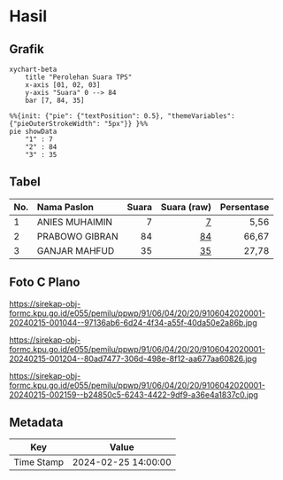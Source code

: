 # Hasil

## Grafik

```mermaid
xychart-beta
    title "Perolehan Suara TPS"
    x-axis [01, 02, 03]
    y-axis "Suara" 0 --> 84
    bar [7, 84, 35]
```

```mermaid
%%{init: {"pie": {"textPosition": 0.5}, "themeVariables": {"pieOuterStrokeWidth": "5px"}} }%%
pie showData
    "1" : 7
    "2" : 84
    "3" : 35
```

## Tabel

| No. | Nama Paslon    | Suara | Suara (raw) | Persentase |
|:--- |:-------------- | -----:| -----------:| ----------:|
| 1   | ANIES MUHAIMIN | 7     | [7][p-1]    | 5,56       |
| 2   | PRABOWO GIBRAN | 84    | [84][p-2]   | 66,67      |
| 3   | GANJAR MAHFUD  | 35    | [35][p-3]   | 27,78      |


[p-1]: https://github.com/gigit-pemilu/pemilu-2024-91-papua/blob/main/pilpres/hitung-suara/sub/91-papua/sub/06-biak-numfor/sub/04-numfor-barat/sub/2020-mambodo-sawai/sub/001-tps/sub/paslon-1.txt
[p-2]: https://github.com/gigit-pemilu/pemilu-2024-91-papua/blob/main/pilpres/hitung-suara/sub/91-papua/sub/06-biak-numfor/sub/04-numfor-barat/sub/2020-mambodo-sawai/sub/001-tps/sub/paslon-2.txt
[p-3]: https://github.com/gigit-pemilu/pemilu-2024-91-papua/blob/main/pilpres/hitung-suara/sub/91-papua/sub/06-biak-numfor/sub/04-numfor-barat/sub/2020-mambodo-sawai/sub/001-tps/sub/paslon-3.txt

## Foto C Plano

https://sirekap-obj-formc.kpu.go.id/e055/pemilu/ppwp/91/06/04/20/20/9106042020001-20240215-001044--97136ab6-6d24-4f34-a55f-40da50e2a86b.jpg

https://sirekap-obj-formc.kpu.go.id/e055/pemilu/ppwp/91/06/04/20/20/9106042020001-20240215-001204--80ad7477-306d-498e-8f12-aa677aa60826.jpg

https://sirekap-obj-formc.kpu.go.id/e055/pemilu/ppwp/91/06/04/20/20/9106042020001-20240215-002159--b24850c5-6243-4422-9df9-a36e4a1837c0.jpg


## Metadata

| Key        | Value               |
| ---------- | ------------------- |
| Time Stamp | 2024-02-25 14:00:00 |



